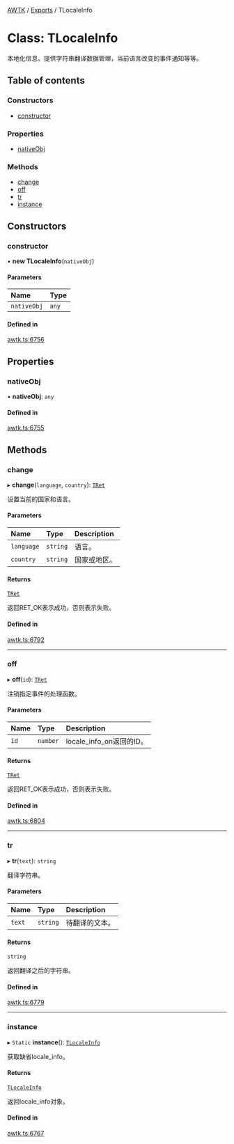 [AWTK](../README.md) / [Exports](../modules.md) / TLocaleInfo

# Class: TLocaleInfo

本地化信息。提供字符串翻译数据管理，当前语言改变的事件通知等等。

## Table of contents

### Constructors

- [constructor](TLocaleInfo.md#constructor)

### Properties

- [nativeObj](TLocaleInfo.md#nativeobj)

### Methods

- [change](TLocaleInfo.md#change)
- [off](TLocaleInfo.md#off)
- [tr](TLocaleInfo.md#tr)
- [instance](TLocaleInfo.md#instance)

## Constructors

### constructor

• **new TLocaleInfo**(`nativeObj`)

#### Parameters

| Name | Type |
| :------ | :------ |
| `nativeObj` | `any` |

#### Defined in

[awtk.ts:6756](https://github.com/zlgopen/awtk-binding/blob/527f1f8/tools/code_gen/js/output/awtk.ts#L6756)

## Properties

### nativeObj

• **nativeObj**: `any`

#### Defined in

[awtk.ts:6755](https://github.com/zlgopen/awtk-binding/blob/527f1f8/tools/code_gen/js/output/awtk.ts#L6755)

## Methods

### change

▸ **change**(`language`, `country`): [`TRet`](../enums/TRet.md)

设置当前的国家和语言。

#### Parameters

| Name | Type | Description |
| :------ | :------ | :------ |
| `language` | `string` | 语言。 |
| `country` | `string` | 国家或地区。 |

#### Returns

[`TRet`](../enums/TRet.md)

返回RET_OK表示成功，否则表示失败。

#### Defined in

[awtk.ts:6792](https://github.com/zlgopen/awtk-binding/blob/527f1f8/tools/code_gen/js/output/awtk.ts#L6792)

___

### off

▸ **off**(`id`): [`TRet`](../enums/TRet.md)

注销指定事件的处理函数。

#### Parameters

| Name | Type | Description |
| :------ | :------ | :------ |
| `id` | `number` | locale_info_on返回的ID。 |

#### Returns

[`TRet`](../enums/TRet.md)

返回RET_OK表示成功，否则表示失败。

#### Defined in

[awtk.ts:6804](https://github.com/zlgopen/awtk-binding/blob/527f1f8/tools/code_gen/js/output/awtk.ts#L6804)

___

### tr

▸ **tr**(`text`): `string`

翻译字符串。

#### Parameters

| Name | Type | Description |
| :------ | :------ | :------ |
| `text` | `string` | 待翻译的文本。 |

#### Returns

`string`

返回翻译之后的字符串。

#### Defined in

[awtk.ts:6779](https://github.com/zlgopen/awtk-binding/blob/527f1f8/tools/code_gen/js/output/awtk.ts#L6779)

___

### instance

▸ `Static` **instance**(): [`TLocaleInfo`](TLocaleInfo.md)

获取缺省locale_info。

#### Returns

[`TLocaleInfo`](TLocaleInfo.md)

返回locale_info对象。

#### Defined in

[awtk.ts:6767](https://github.com/zlgopen/awtk-binding/blob/527f1f8/tools/code_gen/js/output/awtk.ts#L6767)
